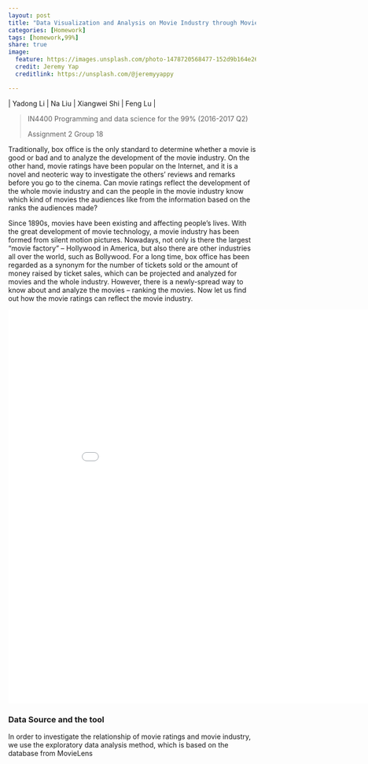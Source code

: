 ```yaml
---
layout: post
title: "Data Visualization and Analysis on Movie Industry through Movie Ratings"
categories: [Homework]
tags: [homework,99%]
share: true
image:
  feature: https://images.unsplash.com/photo-1478720568477-152d9b164e26?ixlib=rb-0.3.5&q=80&fm=jpg&crop=entropy&cs=tinysrgb&dl=j39x2xx_8cq-jeremy-yap.jpg&s=4cd169c066b2dcd848786a95e1eff833
  credit: Jeremy Yap
  creditlink: https://unsplash.com/@jeremyyappy

---
```


 | Yadong Li | Na Liu | Xiangwei Shi | Feng Lu |

> IN4400 Programming and data science for the 99% (2016-2017 Q2)
>
> Assignment 2 Group 18

Traditionally, box office is the only standard to determine whether a movie is good or bad and
to analyze the development of the movie industry. On the other hand, movie ratings
have been popular on the Internet, and it is a novel and neoteric way to
investigate the others’ reviews and remarks before you go to the cinema. Can
movie ratings reflect the development of the whole movie industry and can the
people in the movie industry know which kind of movies the audiences like from
the information based on the ranks the audiences made?

Since
1890s, movies have been existing and affecting people’s lives. With the great development
of movie technology, a movie industry has been formed from silent motion
pictures. Nowadays, not only is there the largest “movie factory” – Hollywood
in America, but also there are other industries all over the world, such as
Bollywood. For a long time, box office has been regarded as a synonym for the
number of tickets sold or the amount of money raised by ticket sales, which can
be projected and analyzed for movies and the whole industry. However, there is
a newly-spread way to know about and analyze the movies – ranking the movies. Now
let us find out how the movie ratings can reflect the movie industry.

<iframe width="900" height="800" frameborder="0" scrolling="no" src="//plot.ly/~NaLiu/53.embed"></iframe>

### Data Source and the tool

In order to
investigate the relationship of movie ratings and movie industry, we use the
exploratory data analysis method, which is based on the database from MovieLens




